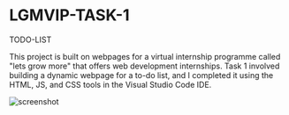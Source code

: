 # LGMVIP-TASK-1
TODO-LIST

This project is built on webpages for a virtual internship programme called "lets grow more" that offers web development internships.
Task 1 involved building a dynamic webpage for a to-do list, and I completed it using the HTML, JS, and CSS tools in the Visual Studio Code IDE.

![screenshot](file:///C:/Users/gujje/OneDrive/Pictures/Screenshots/Screenshot%20(77).png)

